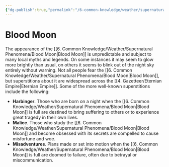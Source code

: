 ```yaml
---
{"dg-publish":true,"permalink":"/6-common-knowledge/weather/supernatural-phenomena/blood-moon/","noteIcon":""}
---
```


# Blood Moon

The appearance of the [[6. Common Knowledge/Weather/Supernatural Phenomena/Blood Moon\|Blood Moon]] is unpredictable and subject to many local myths and legends. On some instances it may seem to glow more brightly than usual, on others it seems to blink out of the night sky entirely without warning. Not all people fear the [[6. Common Knowledge/Weather/Supernatural Phenomena/Blood Moon\|Blood Moon]], but superstitions about it are widespread across the [[4. Gazetteer/Eternian Empire\|Eternian Empire]]. Some of the more well-known superstitions include the following:

- **Harbinger**. Those who are born on a night when the [[6. Common Knowledge/Weather/Supernatural Phenomena/Blood Moon\|Blood Moon]] is full are destined to bring suffering to others or to experience great tragedy in their own lives.
- **Malice**. Those who study the [[6. Common Knowledge/Weather/Supernatural Phenomena/Blood Moon\|Blood Moon]] and become obsessed with its secrets are compelled to cause misfortune and woe.
- **Misadventures**. Plans made or set into motion when the [[6. Common Knowledge/Weather/Supernatural Phenomena/Blood Moon\|Blood Moon]] is full are doomed to failure, often due to betrayal or miscommunication. 